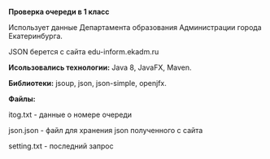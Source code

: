 **Проверка очереди в 1 класс**

Использует данные Департамента образования Администрации города Екатеринбурга.

JSON берется с сайта edu-inform.ekadm.ru

**Исользовались технологии:** Java 8, JavaFX, Maven.

**Библиотеки:** jsoup, json, json-simple, openjfx.

**Файлы:** 

itog.txt - данные о номере очереди

json.json - файл для хранения json полученного с сайта

setting.txt - последний запрос